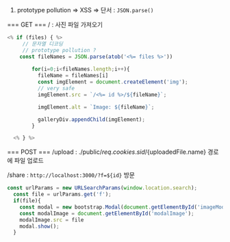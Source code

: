 1. prototype pollution => XSS 
=> 단서 : `JSON.parse()`

=== GET === 
/ : 사진 파일 가져오기
```javascript
<% if (files) { %>
     // 문자열 디코딩
     // prototype pollution ?
    const fileNames = JSON.parse(atob('<%= files %>'))
    
        for(i=0;i<fileNames.length;i++){
          fileName = fileNames[i]
          const imgElement = document.createElement('img');
          // very safe
          imgElement.src = `/<%= id %>/${fileName}`;

          imgElement.alt = `Image: ${fileName}`;

          galleryDiv.appendChild(imgElement);
        }

  <% } %>
```

=== POST === 
/upload : ./public/${req.cookies.sid}/${uploadedFile.name} 경로에 파일 업로드

/share : `http://localhost:3000/?f=${id}` 방문

```javascript
const urlParams = new URLSearchParams(window.location.search);
  const file = urlParams.get('f');
  if(file){
    const modal = new bootstrap.Modal(document.getElementById('imageModal'));
    const modalImage = document.getElementById('modalImage');
    modalImage.src = file
    modal.show();
  }
```  